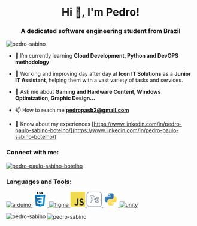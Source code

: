 <h1 align="center">Hi 👋, I'm Pedro!</h1>
<h3 align="center">A dedicated software engineering student from Brazil</h3>

<p align="left"> <img src="https://komarev.com/ghpvc/?username=pedro-sabino&label=Profile%20views&color=0e75b6&style=flat" alt="pedro-sabino" /> </p>

- 🌱 I’m currently learning **Cloud Development, Python and DevOPS methodology**

- 💼 Working and improving day after day at **Icon IT Solutions** as a **Junior IT Assistant**, helping them with a vast variety of tasks and services.

- 💬 Ask me about **Gaming and Hardware Content, Windows Optimization, Graphic Design...**

- 📫 How to reach me **pedropasb2@gmail.com**

- 📄 Know about my experiences [https://www.linkedin.com/in/pedro-paulo-sabino-botelho/](https://www.linkedin.com/in/pedro-paulo-sabino-botelho/)

<h3 align="left">Connect with me:</h3>
<p align="left">
<a href="https://linkedin.com/in/pedro-paulo-sabino-botelho" target="blank"><img align="center" src="https://raw.githubusercontent.com/rahuldkjain/github-profile-readme-generator/master/src/images/icons/Social/linked-in-alt.svg" alt="pedro-paulo-sabino-botelho" height="30" width="40" /></a>
</p>

<h3 align="left">Languages and Tools:</h3>
<p align="left"> <a href="https://www.arduino.cc/" target="_blank" rel="noreferrer"> <img src="https://cdn.worldvectorlogo.com/logos/arduino-1.svg" alt="arduino" width="40" height="40"/> </a> <a href="https://www.w3schools.com/css/" target="_blank" rel="noreferrer"> <img src="https://raw.githubusercontent.com/devicons/devicon/master/icons/css3/css3-original-wordmark.svg" alt="css3" width="40" height="40"/> </a> <a href="https://www.figma.com/" target="_blank" rel="noreferrer"> <img src="https://www.vectorlogo.zone/logos/figma/figma-icon.svg" alt="figma" width="40" height="40"/> </a> <a href="https://developer.mozilla.org/en-US/docs/Web/JavaScript" target="_blank" rel="noreferrer"> <img src="https://raw.githubusercontent.com/devicons/devicon/master/icons/javascript/javascript-original.svg" alt="javascript" width="40" height="40"/> </a> <a href="https://www.photoshop.com/en" target="_blank" rel="noreferrer"> <img src="https://raw.githubusercontent.com/devicons/devicon/master/icons/photoshop/photoshop-line.svg" alt="photoshop" width="40" height="40"/> </a> <a href="https://www.python.org" target="_blank" rel="noreferrer"> <img src="https://raw.githubusercontent.com/devicons/devicon/master/icons/python/python-original.svg" alt="python" width="40" height="40"/> </a> <a href="https://unity.com/" target="_blank" rel="noreferrer"> <img src="https://www.vectorlogo.zone/logos/unity3d/unity3d-icon.svg" alt="unity" width="40" height="40"/> </a> </p>

<p><img align="left" src="https://github-readme-stats.vercel.app/api/top-langs?username=pedro-sabino&show_icons=true&locale=en&layout=compact" alt="pedro-sabino" /></p>

<p>&nbsp;<img align="center" src="https://github-readme-stats.vercel.app/api?username=pedro-sabino&show_icons=true&locale=en" alt="pedro-sabino" /></p>
